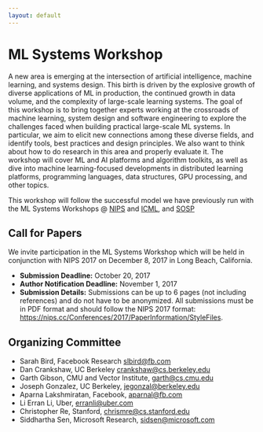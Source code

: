 ```yaml
---
layout: default
---
```


# ML Systems Workshop

A new area is emerging at the intersection of artificial intelligence, machine learning, and systems design. This birth is driven by the explosive growth of diverse applications of ML in production, the continued growth in data volume, and the complexity of large-scale learning systems. The goal of this workshop is to bring together experts working at the crossroads of machine learning, system design and software engineering to explore the challenges faced when building practical large-scale ML systems. In particular, we aim to elicit new connections among these diverse fields, and identify tools, best practices and design principles. We also want to think about how to do research in this area and properly evaluate it. The workshop will cover ML and AI platforms and algorithm toolkits, as well as dive into machine learning-focused developments in distributed learning platforms, programming languages, data structures, GPU processing, and other topics.

This workshop will follow the successful model we have previously run with the ML Systems Workshops @ [NIPS](https://sites.google.com/site/mlsysnips2016/) and [ICML](https://sites.google.com/site/mlsys2016/), and [SOSP](http://learningsys.org/sosp17/)

## Call for Papers

We invite participation in the ML Systems Workshop which will be held in conjunction with NIPS 2017 on December 8, 2017 in Long Beach, California.

* **Submission Deadline:** October 20, 2017
* **Author Notification Deadline:** November 1, 2017
* **Submission Details:** Submissions can be up to 6 pages (not including references) and do not have to be anonymized.  All submissions must be in PDF format and should follow the NIPS 2017 format: https://nips.cc/Conferences/2017/PaperInformation/StyleFiles.


## Organizing Committee
+ Sarah Bird, Facebook Research <slbird@fb.com>
+ Dan Crankshaw, UC Berkeley <crankshaw@cs.berkeley.edu>
+ Garth Gibson, CMU and Vector Institute, <garth@cs.cmu.edu>
+ Joseph Gonzalez, UC Berkeley, <jegonzal@berkeley.edu>
+ Aparna Lakshmiratan, Facebook, <aparnal@fb.com>
+ Li Erran Li, Uber, <erranli@uber.com>
+ Christopher Re, Stanford, <chrismre@cs.stanford.edu>
+ Siddhartha Sen, Microsoft Research, <sidsen@microsoft.com>

